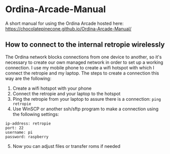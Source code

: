 # Ordina-Arcade-Manual
A short manual for using the Ordina Arcade hosted here: https://chocolatepinecone.github.io/Ordina-Arcade-Manual/

## How to connect to the internal retropie wirelessly
The Ordina network blocks connections from one device to another, so it's necessary to create our own managed network in order to set up a working connection.
I use my mobile phone to create a wifi hotspot with which I connect the retropie and my laptop.
The steps to create a connection this way are the following:
1. Create a wifi hotspot with your phone
2. Connect the retropie and your laptop to the hotspot
3. Ping the retropie from your laptop to assure there is a connection: ```ping retropie```
4. Use WinSCP or another ssh/sftp program to make a connection using the following settings:
```
ip-address: retropie
port: 22
username: pi
password: raspberry
```
5. Now you can adjust files or transfer roms if needed
